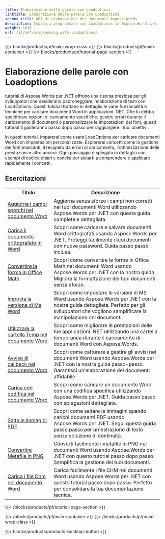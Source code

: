 ```yaml
---
title: Elaborazione delle parole con Loadoptions
linktitle: Elaborazione delle parole con Loadoptions
second_title: API di elaborazione dei documenti Aspose.Words
description: Impara a programmare con LoadOptions in Aspose.Words per .NET. Esercitazioni dettagliate con codice di esempio per caricare e personalizzare il caricamento di documenti Word.
weight: 1610
url: /it/net/programming-with-loadoptions/
---
```


{{< blocks/products/pf/main-wrap-class >}}
{{< blocks/products/pf/main-container >}}
{{< blocks/products/pf/tutorial-page-section >}}

# Elaborazione delle parole con Loadoptions

tutorial di Aspose.Words per .NET offrono una risorsa preziosa per gli sviluppatori che desiderano padroneggiare l'elaborazione di testi con LoadOptions. Questi tutorial trattano in dettaglio le varie funzionalità e tecniche per caricare documenti Word in applicazioni .NET. Che tu debba specificare opzioni di caricamento specifiche, gestire errori durante il caricamento di documenti o personalizzare le impostazioni dei font, questi tutorial ti guideranno passo dopo passo per raggiungere i tuoi obiettivi.

In questi tutorial, imparerai come usare LoadOptions per caricare documenti Word con impostazioni personalizzate. Esplorerai concetti come la gestione dei font mancanti, il recupero da errori di caricamento, l'ottimizzazione delle prestazioni e altro ancora. Ogni passaggio è spiegato in dettaglio con esempi di codice chiari e concisi per aiutarti a comprendere e applicare rapidamente i concetti.

 ## Esercitazioni
| Titolo | Descrizione |
| --- | --- |
| [Aggiorna i campi sporchi nel documento Word](./update-dirty-fields/) | Aggiorna senza sforzo i campi non corretti nei tuoi documenti Word utilizzando Aspose.Words per .NET con questa guida completa e dettagliata. |
| [Carica il documento crittografato in Word](./load-encrypted-document/) | Scopri come caricare e salvare documenti Word crittografati usando Aspose.Words per .NET. Proteggi facilmente i tuoi documenti con nuove password. Guida passo passo inclusa. |
| [Convertire la forma in Office Math](./convert-shape-to-office-math/) | Scopri come convertire le forme in Office Math nei documenti Word usando Aspose.Words per .NET con la nostra guida. Migliora la formattazione dei tuoi documenti senza sforzo. |
| [Imposta la versione di Ms Word](./set-ms-word-version/) | Scopri come impostare le versioni di MS Word usando Aspose.Words per .NET con la nostra guida dettagliata. Perfetto per gli sviluppatori che vogliono semplificare la manipolazione dei documenti. |
| [Utilizzare la cartella Temp nel documento Word](./use-temp-folder/) | Scopri come migliorare le prestazioni delle tue applicazioni .NET utilizzando una cartella temporanea durante il caricamento di documenti Word con Aspose.Words. |
| [Avviso di callback nel documento Word](./warning-callback/) | Scopri come catturare e gestire gli avvisi nei documenti Word usando Aspose.Words per .NET con la nostra guida passo-passo. Garantisci un'elaborazione dei documenti affidabile. |
| [Carica con codifica nel documento Word](./load-with-encoding/) | Scopri come caricare un documento Word con una codifica specifica utilizzando Aspose.Words per .NET. Guida passo passo con spiegazioni dettagliate. |
| [Salta le immagini PDF](./skip-pdf-images/) | Scopri come saltare le immagini quando carichi documenti PDF usando Aspose.Words per .NET. Segui questa guida passo passo per un'estrazione di testo senza soluzione di continuità. |
| [Convertire Metafile in PNG](./convert-metafiles-to-png/) | Converti facilmente i metafile in PNG nei documenti Word usando Aspose.Words per .NET con questo tutorial passo dopo passo. Semplifica la gestione dei tuoi documenti. |
| [Carica i file Chm nel documento Word](./load-chm/) | Carica facilmente i file CHM nei documenti Word usando Aspose.Words per .NET con questo tutorial passo dopo passo. Perfetto per consolidare la tua documentazione tecnica. |
{{< /blocks/products/pf/tutorial-page-section >}}

{{< /blocks/products/pf/main-container >}}
{{< /blocks/products/pf/main-wrap-class >}}

{{< blocks/products/products-backtop-button >}}
